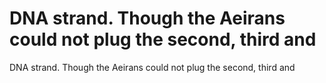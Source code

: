 # DNA strand. Though the Aeirans could not plug the second, third and

DNA strand. Though the Aeirans could not plug the second, third and